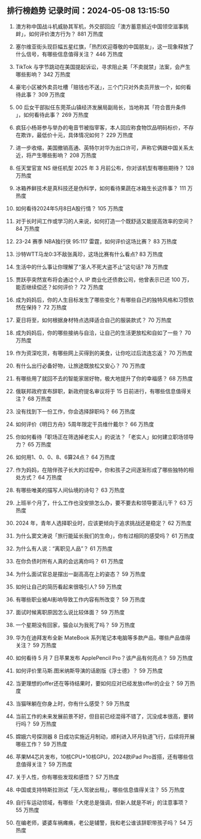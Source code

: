 
## 排行榜趋势 记录时间：2024-05-08 13:15:50
  
  1. 澳方称中国战斗机威胁其军机，外交部回应「澳方蓄意抵近中国领空滋事挑衅」，如何评价澳方行为？ 881 万热度
    
  2. 塞尔维亚街头现巨幅五星红旗，「热烈欢迎尊敬的中国朋友」，这一现象释放了什么信号，有哪些信息值得关注？ 446 万热度
    
  3. TikTok 与字节跳动在美国提起诉讼，寻求阻止美「不卖就禁」法案，会产生哪些影响？ 342 万热度
    
  4. 豪宅小区被外卖员吐槽「赔钱也不送」，三个门只对外卖员开放一个，如何看待此事？ 309 万热度
    
  5. 00 后女干部拟任东莞茶山镇经济发展局副局长，当地称其「符合晋升条件 」，如何看待此事？ 269 万热度
    
  6. 疯狂小杨哥参与举办的电音节被指宰客，本人回应称食物饮品明码标价，不存在欺诈，最低价十元，具体情况如何？ 229 万热度
    
  7. 进一步收缩，美国撤销高通、英特尔对华为出口许可，声称它俩跟中国关系太近，将产生哪些影响？ 208 万热度
    
  8. 任天堂官宣 NS 继任机型 2025 年 3 月前公布，你对该机型有哪些期待？ 128 万热度
    
  9. 冰箱养鲜技术是真科技还是伪科学，如何看待果蔬在冰箱生长这件事？ 111 万热度
    
  10. 如何看待2024年5月8日A股行情？ 105 万热度
    
  11. 对于长时间工作或学习的人来说，如何打造一个既舒适又能提高效率的空间？ 84 万热度
    
  12. 23-24 赛季 NBA独行侠 95:117 雷霆，如何评价这场比赛？ 83 万热度
    
  13. 沙特WTT马龙0:3不敌张禹珍，这场比赛有什么看点? 83 万热度
    
  14. 生活中的什么事让你理解了“圣人不死大盗不止”这句话? 78 万热度
    
  15. 贾跃亭突然宣布将会通过个人 IP 商业化还债救公司，他曾表示已还 100 万，能否继续偿还？如何评价？ 72 万热度
    
  16. 成为妈妈后，你的人生目标发生了哪些变化？有哪些自己的独特风格和习惯依然在保持？ 72 万热度
    
  17. 夏日将至，如何根据身材特点选择适合自己的服装款式？ 70 万热度
    
  18. 成为妈妈后，你的哪些接纳与自洽，让自己的生活更放松和自如了一些？ 70 万热度
    
  19. 作为资深吃货，有哪些网上买得到的美食，让你吃过后流连忘返？ 70 万热度
    
  20. 有什么出行必备好物，让旅途既放松又安心？ 70 万热度
    
  21. 有哪些用了就回不去的智能家居好物，极大地提升了你的幸福感？ 68 万热度
    
  22. 俄联邦政府宣布辞职，新政府提名审议将于 15 日前进行，有哪些信息值得关注？ 68 万热度
    
  23. 没有找到下一份工作，你会选择辞职吗？ 66 万热度
    
  24. 如何评价《明日方舟》5周年限定干员维什戴尔？ 66 万热度
    
  25. 你如何看待「职场正在筛选掉老实人」的说法？「老实人」如何建立职场领导力？ 65 万热度
    
  26. 如何用1、0、0、8、6算24点？ 64 万热度
    
  27. 作为妈妈，在陪伴孩子长大的过程中，你和孩子之间逐渐形成了哪些独特的相处方式？ 64 万热度
    
  28. 有哪些唯美的描写人间仙境的诗句？ 63 万热度
    
  29. 上班半个月了，什么工作也没安排怎么办，要不要去和领导要活儿干？ 63 万热度
    
  30. 2024 年，青年人选择职业时，应该更倾向于追求挑战还是稳定？ 62 万热度
    
  31. 为什么窦文涛说「旅行能延长我们的生命」，你有过相同的感受吗？ 61 万热度
    
  32. 为什么有人说：“离职见人品”？ 61 万热度
    
  33. 在你负债时所有人真的会远离你吗？ 61 万热度
    
  34. 为什么面试官总是摆出一副高高在上的姿态？ 59 万热度
    
  35. 如何让自己的简历看起来很吸引人? 59 万热度
    
  36. 有哪些职业被AI影响导致工作内容有所改变？ 59 万热度
    
  37. 面试时候离职原因怎么说比较体面？ 59 万热度
    
  38. 一个星期没有回家，猫会以为我死了吗？ 59 万热度
    
  39. 华为在迪拜发布全新 MateBook 系列笔记本电脑等多款产品，哪些产品值得关注？ 59 万热度
    
  40. 如何看待 5 月 7 日苹果发布 ApplePencil Pro？该产品有何亮点？ 59 万热度
    
  41. 如何评价里马斯.图米纳斯导演的话剧版《浮士德》？ 59 万热度
    
  42. 当更理想的offer还在等待结果时，要如何应对已经发放offer的企业？ 59 万热度
    
  43. 当猫咪躺在你身上时，你有什么感受？ 59 万热度
    
  44. 当前工作的未来发展前景不好，但目前已经混得不错了，沉没成本很高，要转行吗？ 59 万热度
    
  45. 嫦娥六号探测器 8 日成功实施近月制动，顺利进入环月轨道飞行，后续将开展哪些工作？ 59 万热度
    
  46. 苹果M4芯片发布，10核CPU+10核GPU，2024款iPad Pro首搭，还有哪些信息值得关注？ 59 万热度
    
  47. 关于人性，你有哪些发现和感悟？ 57 万热度
    
  48. 中国或支持特斯拉测试「无人驾驶出租」，哪些信息值得关注？ 55 万热度
    
  49. 自行车运动领域，有哪些「大佬总是强调，但新人就是不听」的注意事项？ 55 万热度
    
  50. 在编老师，婆婆车祸瘫痪，老公是辅警，我和老公谁该辞职带孩子吗？ 54 万热度
    